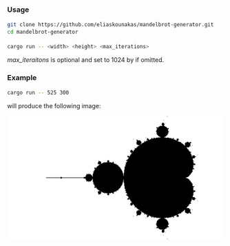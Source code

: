 ### Usage
```bash
git clone https://github.com/eliaskounakas/mandelbrot-generator.git
cd mandelbrot-generator

cargo run -- <width> <height> <max_iterations>
```
*max_iteraitons* is optional and set to 1024 by if omitted.

### Example

```bash
cargo run -- 525 300
```
will produce the following image:

![mandelbrot image](https://github.com/eliaskounakas/mandelbrot-algorithm/blob/main/preview_image.png)

